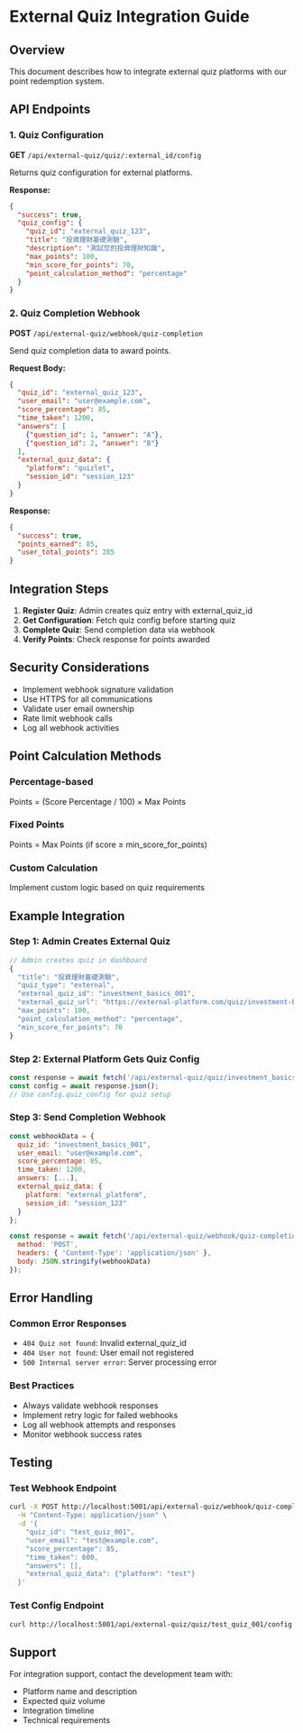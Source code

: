 # External Quiz Integration Guide

## Overview
This document describes how to integrate external quiz platforms with our point redemption system.

## API Endpoints

### 1. Quiz Configuration
**GET** `/api/external-quiz/quiz/:external_id/config`

Returns quiz configuration for external platforms.

**Response:**
```json
{
  "success": true,
  "quiz_config": {
    "quiz_id": "external_quiz_123",
    "title": "投資理財基礎測驗",
    "description": "測試您的投資理財知識",
    "max_points": 100,
    "min_score_for_points": 70,
    "point_calculation_method": "percentage"
  }
}
```

### 2. Quiz Completion Webhook
**POST** `/api/external-quiz/webhook/quiz-completion`

Send quiz completion data to award points.

**Request Body:**
```json
{
  "quiz_id": "external_quiz_123",
  "user_email": "user@example.com",
  "score_percentage": 85,
  "time_taken": 1200,
  "answers": [
    {"question_id": 1, "answer": "A"},
    {"question_id": 2, "answer": "B"}
  ],
  "external_quiz_data": {
    "platform": "quizlet",
    "session_id": "session_123"
  }
}
```

**Response:**
```json
{
  "success": true,
  "points_earned": 85,
  "user_total_points": 285
}
```

## Integration Steps

1. **Register Quiz**: Admin creates quiz entry with external_quiz_id
2. **Get Configuration**: Fetch quiz config before starting quiz
3. **Complete Quiz**: Send completion data via webhook
4. **Verify Points**: Check response for points awarded

## Security Considerations

- Implement webhook signature validation
- Use HTTPS for all communications
- Validate user email ownership
- Rate limit webhook calls
- Log all webhook activities

## Point Calculation Methods

### Percentage-based
Points = (Score Percentage / 100) × Max Points

### Fixed Points
Points = Max Points (if score ≥ min_score_for_points)

### Custom Calculation
Implement custom logic based on quiz requirements

## Example Integration

### Step 1: Admin Creates External Quiz
```javascript
// Admin creates quiz in dashboard
{
  "title": "投資理財基礎測驗",
  "quiz_type": "external",
  "external_quiz_id": "investment_basics_001",
  "external_quiz_url": "https://external-platform.com/quiz/investment-basics",
  "max_points": 100,
  "point_calculation_method": "percentage",
  "min_score_for_points": 70
}
```

### Step 2: External Platform Gets Quiz Config
```javascript
const response = await fetch('/api/external-quiz/quiz/investment_basics_001/config');
const config = await response.json();
// Use config.quiz_config for quiz setup
```

### Step 3: Send Completion Webhook
```javascript
const webhookData = {
  quiz_id: "investment_basics_001",
  user_email: "user@example.com",
  score_percentage: 85,
  time_taken: 1200,
  answers: [...],
  external_quiz_data: {
    platform: "external_platform",
    session_id: "session_123"
  }
};

const response = await fetch('/api/external-quiz/webhook/quiz-completion', {
  method: 'POST',
  headers: { 'Content-Type': 'application/json' },
  body: JSON.stringify(webhookData)
});
```

## Error Handling

### Common Error Responses
- `404 Quiz not found`: Invalid external_quiz_id
- `404 User not found`: User email not registered
- `500 Internal server error`: Server processing error

### Best Practices
- Always validate webhook responses
- Implement retry logic for failed webhooks
- Log all webhook attempts and responses
- Monitor webhook success rates

## Testing

### Test Webhook Endpoint
```bash
curl -X POST http://localhost:5001/api/external-quiz/webhook/quiz-completion \
  -H "Content-Type: application/json" \
  -d '{
    "quiz_id": "test_quiz_001",
    "user_email": "test@example.com",
    "score_percentage": 85,
    "time_taken": 600,
    "answers": [],
    "external_quiz_data": {"platform": "test"}
  }'
```

### Test Config Endpoint
```bash
curl http://localhost:5001/api/external-quiz/quiz/test_quiz_001/config
```

## Support

For integration support, contact the development team with:
- Platform name and description
- Expected quiz volume
- Integration timeline
- Technical requirements 